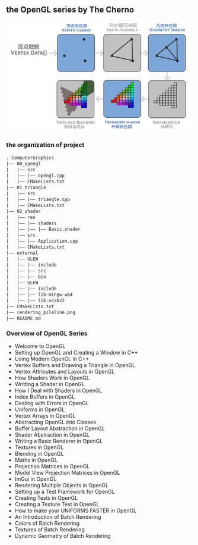 ## the OpenGL series by The Cherno

![rendering_pipeline_OpenGL](./rendering_pipeline.png)

### the organization of project

```
. ComputerGraphics
|—— 00_opengl
|   |—— src
|   |—— |—— opengl.cpp
|   |—— CMakeLists.txt
|—— 01_triangle
|   |—— src
|   |—— |—— triangle.cpp
|   |—— CMakeLists.txt
|—— 02_shader
|   |—— res
|   |—— |—— shaders
|   |—— |—— |—— Basic.shader
|   |—— src
|   |—— |—— Application.cpp
|   |—— CMakeLists.txt
|—— external
|   |—— GLEW
|   |—— |—— include
|   |—— |—— src
|   |—— |—— bin
|   |—— GLFW
|   |—— |—— include
|   |—— |—— lib-mingw-w64
|   |—— |—— lib-vc2022
|—— CMakeLists.txt
|—— rendering_pileline.png
|—— README.md
```

### Overview of OpenGL Series

- Welcome to OpenGL
- Setting up OpenGL and Creating a Window in C++
- Using Modern OpenGL in C++
- Vertex Buffers and Drawing a Triangle in OpenGL
- Vertex Attributes and Layouts in OpenGL
- How Shaders Work in OpenGL
- Writting a Shader in OpenGL
- How I Deal with Shaders in OpenGL
- Index Buffers in OpenGL
- Dealing with Errors in OpenGL
- Uniforms in OpenGL
- Vertex Arrays in OpenGL
- Abstracting OpenGL into Classes
- Buffer Layout Abstraction in OpenGL
- Shader Abstraction in OpenGL
- Writing a Basic Renderer in OpenGL
- Textures in OpenGL
- Blending in OpenGL
- Maths in OpenGL
- Projection Matrices in OpenGL
- Model View Projection Matrices in OpenGL
- ImGui in OpenGL
- Rendering Multiple Objects in OpenGL
- Setting up a Test Framework for OpenGL
- Creating Tests in OpenGL
- Creating a Texture Test in OpenGL
- How to make your UNIFORMS FASTER in OpenGL
- An Introduction of Batch Rendering 
- Colors of Batch Rendering
- Textures of Batch Rendering
- Dynamic Geometry of Batch Rendering
